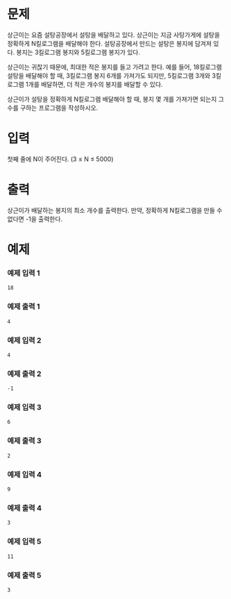 # 문제
상근이는 요즘 설탕공장에서 설탕을 배달하고 있다. 상근이는 지금 사탕가게에 설탕을 정확하게 N킬로그램을 배달해야 한다. 설탕공장에서 만드는 설탕은 봉지에 담겨져 있다. 봉지는 3킬로그램 봉지와 5킬로그램 봉지가 있다.

상근이는 귀찮기 때문에, 최대한 적은 봉지를 들고 가려고 한다. 예를 들어, 18킬로그램 설탕을 배달해야 할 때, 3킬로그램 봉지 6개를 가져가도 되지만, 5킬로그램 3개와 3킬로그램 1개를 배달하면, 더 적은 개수의 봉지를 배달할 수 있다.

상근이가 설탕을 정확하게 N킬로그램 배달해야 할 때, 봉지 몇 개를 가져가면 되는지 그 수를 구하는 프로그램을 작성하시오.

# 입력
첫째 줄에 N이 주어진다. (3 ≤ N ≤ 5000)

# 출력
상근이가 배달하는 봉지의 최소 개수를 출력한다. 만약, 정확하게 N킬로그램을 만들 수 없다면 -1을 출력한다.

# 예제
### 예제 입력 1 
```
18
```
### 예제 출력 1 
```
4
```
### 예제 입력 2 
```
4
```
### 예제 출력 2 
```
-1
```
### 예제 입력 3 
```
6
```
### 예제 출력 3 
```
2
```
### 예제 입력 4 
```
9
```
### 예제 출력 4 
```
3
```
### 예제 입력 5 
```
11
```
### 예제 출력 5 
```
3
```